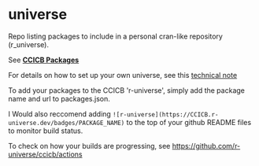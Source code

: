 # universe

Repo listing packages to include in a personal cran-like repository (r_universe).

See [**CCICB Packages**](https://selkamand.r-universe.dev/ui#builds)

For details on how to set up your own universe, see this [technical note](https://ropensci.org/blog/2021/06/22/setup-runiverse/)

To add your packages to the CCICB 'r-universe', simply add the package name and url to packages.json.

I Would also reccomend adding `![r-universe](https://CCICB.r-universe.dev/badges/PACKAGE_NAME)` to the top of your github README files to monitor build status.


To check on how your builds are progressing, see https://github.com/r-universe/ccicb/actions
